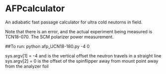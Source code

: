 # AFPcalculator
An adiabatic fast passage calculator for ultra cold neutorns in field.

Note that there is an error, and the actual experiment being measured is TCN18-070. The SCM polarizer power measurement.

##To run:
python afp_UCN18-180.py -4 0

sys.argv[1] = -4 and is the vertical offset the neutron travels in a straight line
sys.argv[2] = 0 is the offset of the spinflipper away from mount point away from the analyzer foil
